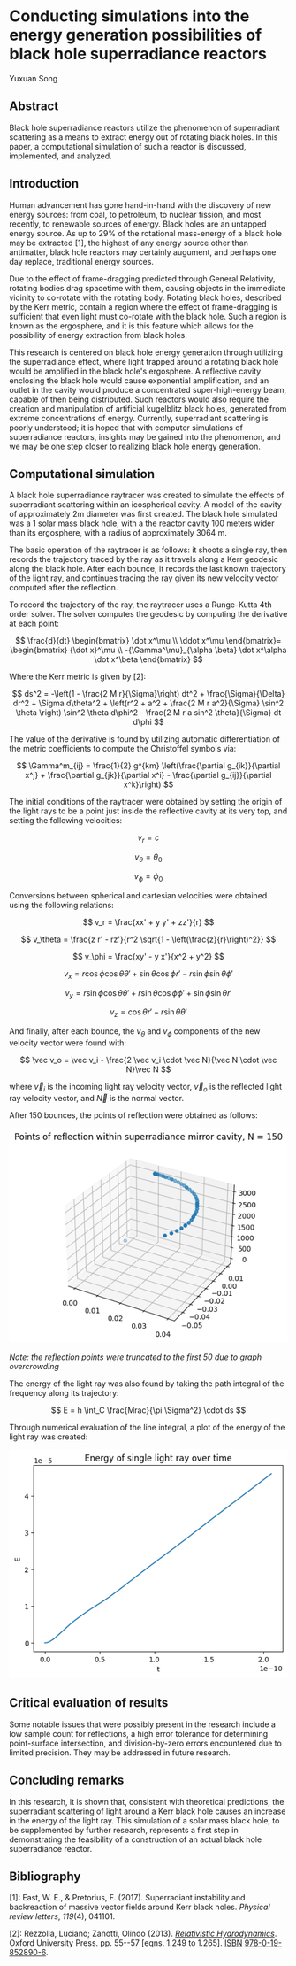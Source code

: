 # Conducting simulations into the energy generation possibilities of black hole superradiance reactors

Yuxuan Song

## Abstract

Black hole superradiance reactors utilize the phenomenon of superradiant scattering as a means to extract energy out of rotating black holes. In this paper, a computational simulation of such a reactor is discussed, implemented, and analyzed.

## Introduction

Human advancement has gone hand-in-hand with the discovery of new energy sources: from coal, to petroleum, to nuclear fission, and most recently, to renewable sources of energy. Black holes are an untapped energy source. As up to 29% of the rotational mass-energy of a black hole may be extracted [1], the highest of any energy source other than antimatter, black hole reactors may certainly augument, and perhaps one day replace, traditional energy sources.

Due to the effect of frame-dragging predicted through General Relativity, rotating bodies drag spacetime with them, causing objects in the immediate vicinity to co-rotate with the rotating body. Rotating black holes, described by the Kerr metric, contain a region where the effect of frame-dragging is sufficient that even light must co-rotate with the black hole. Such a region is known as the ergosphere, and it is this feature which allows for the possibility of energy extraction from black holes.

This research is centered on black hole energy generation through utilizing the superradiance effect, where light trapped around a rotating black hole would be amplified in the black hole's ergosphere. A reflective cavity enclosing the black hole would cause exponential amplification, and an outlet in the cavity would produce a concentrated super-high-energy beam, capable of then being distributed.  Such reactors would also require the creation and manipulation of artificial kugelblitz black holes, generated from extreme concentrations of energy. Currently, superradiant scattering is poorly understood; it is hoped that with computer simulations of superradiance reactors, insights may be gained into the phenomenon, and we may be one step closer to realizing black hole energy generation.

## Computational simulation

A black hole superradiance raytracer was created to simulate the effects of superradiant scattering within an icospherical cavity. A model of the cavity of approximately 2m diameter was first created. The black hole simulated was a 1 solar mass black hole, with a the reactor cavity 100 meters wider than its ergosphere, with a radius of approximately 3064 m.

The basic operation of the raytracer is as follows: it shoots a single ray, then records the trajectory traced by the ray as it travels along a Kerr geodesic along the black hole. After each bounce, it records the last known trajectory of the light ray, and continues tracing the ray given its new velocity vector computed after the reflection.

To record the trajectory of the ray, the raytracer uses a Runge-Kutta 4th order solver. The solver computes the geodesic by computing the derivative at each point:

$$
\frac{d}{dt} \begin{bmatrix} \dot x^\mu \\ \ddot x^\mu \end{bmatrix}= \begin{bmatrix} {\dot x}^\mu \\ -{\Gamma^\mu}_{\alpha \beta} \dot x^\alpha \dot x^\beta \end{bmatrix}
$$

Where the Kerr metric is given by [2]:

$$
ds^2 = -\left(1 - \frac{2 M r}{\Sigma}\right) dt^2 + \frac{\Sigma}{\Delta} dr^2 + \Sigma d\theta^2 + \left(r^2 + a^2 + \frac{2 M r a^2}{\Sigma} \sin^2 \theta \right) \sin^2 \theta d\phi^2 - \frac{2 M r a sin^2 \theta}{\Sigma} dt d\phi
$$

The value of the derivative is found by utilizing automatic differentiation of the metric coefficients to compute the Christoffel symbols via:

$$
\Gamma^m_{ij} = \frac{1}{2} g^{km} \left(\frac{\partial g_{ik}}{\partial x^j} + \frac{\partial g_{jk}}{\partial x^i} - \frac{\partial g_{ij}}{\partial x^k}\right)
$$

The initial conditions of the raytracer were obtained by setting the origin of the light rays to be a point just inside the reflective cavity at its very top, and setting the following velocities:

$$
v_r = c
$$

$$
v_\theta = \theta_0
$$

$$
v_\phi = \phi_0
$$

Conversions between spherical and cartesian velocities were obtained using the following relations:

$$
v_r = \frac{xx' + y y' + zz'}{r}
$$

$$
v_\theta = \frac{z r' - rz'}{r^2 \sqrt{1 - \left(\frac{z}{r}\right)^2}}
$$

$$
v_\phi = \frac{xy' - y x'}{x^2 + y^2}
$$

$$
v_x = r \cos \phi \cos \theta \theta' + \sin \theta \cos \phi r' - r \sin \phi \sin \theta \phi'
$$

$$
v_y = r \sin \phi \cos \theta \theta' + r \sin \theta \cos \phi \phi' + \sin \phi \sin \theta r'
$$

$$
v_z = \cos \theta r' - r \sin \theta \theta'
$$

And finally, after each bounce, the $v_\theta$ and $v_\phi$ components of the new velocity vector were found with:

$$
\vec v_o = \vec v_i - \frac{2 \vec v_i \cdot \vec N}{\vec N \cdot \vec N}\vec N
$$

where $\vec v_i$ is the incoming light ray velocity vector, $\vec v_o$ is the reflected light ray velocity vector, and $\vec N$ is the normal vector.

After 150 bounces, the points of reflection were obtained as follows:

![Reflection points](./images/points_of_reflection.png)

_Note: the reflection points were truncated to the first 50 due to graph overcrowding_

The energy of the light ray was also found by taking the path integral of the frequency along its trajectory:

$$
E = h \int_C \frac{Mrac}{\pi \Sigma^2} \cdot ds
$$

Through numerical evaluation of the line integral, a plot of the energy of the light ray was created:

![Light ray energy](./images/energy_increase_reactor.png)

## Critical evaluation of results

Some notable issues that were possibly present in the research include a low sample count for reflections, a high error tolerance for determining point-surface intersection, and division-by-zero errors encountered due to limited precision. They may be addressed in future research.

## Concluding remarks

In this research, it is shown that, consistent with theoretical predictions, the superradiant scattering of light around a Kerr black hole causes an increase in the energy of the light ray. This simulation of a solar mass black hole, to be supplemented by further research, represents a first step in demonstrating the feasibility of a construction of an actual black hole superradiance reactor.

## Bibliography

[1]: East, W. E., & Pretorius, F. (2017). Superradiant instability and backreaction of massive vector fields around Kerr black holes. *Physical review letters*, *119*(4), 041101.

[2]: Rezzolla, Luciano; Zanotti, Olindo (2013). [*Relativistic Hydrodynamics*](https://books.google.com/books?id=aS1oAgAAQBAJ&pg=PA57). Oxford University Press. pp. 55--57 [eqns. 1.249 to 1.265]. [ISBN](https://en.wikipedia.org/wiki/ISBN_(identifier) "ISBN (identifier)") [978-0-19-852890-6](https://en.wikipedia.org/wiki/Special:BookSources/978-0-19-852890-6 "Special:BookSources/978-0-19-852890-6").
